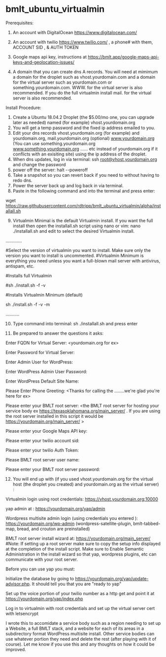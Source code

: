 # bmlt_ubuntu_virtualmin

Prerequisites:

1. An account with DigitalOcean https://www.digitalocean.com/

2. An account with twilio https://www.twilio.com/ ,  a phone# with them, ACCOUNT SID , & AUTH TOKEN

3. Google maps api key, instructions at https://bmlt.app/google-maps-api-keys-and-geolocation-issues/

4.  A domain that you can create dns A records.  You will need at mimimum a domain for the droplet such as vhost.yourdomain.com and a domain for the virtual server such as yourdomain.com or something.yourdomain.com.  WWW. for the virtual server is also recommended.  If you do the full virtualmin install mail. for the virtual server is also recommended.

Install Procedure:

1.  Create a Ubuntu 18.04.2 Droplet (the $5.00/mo one,  you can upgrade later as needed) named (for example) vhost.yourdomain.org
2.  You will get a temp  password and the fixed ip address emailed to you.   
3.  Edit your dns records vhost.yourdomain.org (for example) and yourdomain.org, mail.yourdomain.org (optional) www.yourdomain.org (You can use something.yourdomain.org www.something.yourdomain.org ...... etc instead of yourdomain.org if it conflicts with an exisiting site) using the ip address of the droplet.
4.  When dns updates, log in via terminal: ssh root@vhost.yourdomain.org and change the password
5.  power off the server:  halt --poweroff
6.  Take a snapshot so you can revert back if you need to without having to redo dns.
7.  Power the server back up and log back in via terminal.
8.  Paste in the following command and into the terminal and press enter:

wget https://raw.githubusercontent.com/rdtripp/bmlt_ubuntu_virtualmin/alpha/installall.sh

9.  Virtualmin Minimal is the default Virtualmin install.  If you want the full install then open the installall.sh script using nano or vim: nano ./installall.sh and edit to select the desired Virtualmin install.

.............

#Select the version of virtualmin you want to install.  Make sure only the version you want to install is uncommented.
#Virtualmin Minimum is everything you need unless you want a full-blown mail server with antivirus, antispam, etc.

#Installs full Virtualmin

#sh ./install.sh -f -v

#Installs Virtualmin Minimum (default)

sh ./install.sh -f -v -m

...........

10.  Type command into terminal: sh ./installall.sh and press enter

11. Be prepared to answer the questions it asks:

 Enter FQDN for Virtual Server:  <yourdomain.org for ex>

 Enter Password for Virtual Server: <the password you want for the virtual server>
 
 Enter Admin User for WordPress:  <the admin user you want for wordpress>
 
 Enter WordPress Admin User Password:  <the admin password you want for wordpress>
 
 Enter WordPress Default Site Name: <Greater Umagooma Region of NA for ex>

 Please Enter Phone Greeting:  <Thanks for calling the ........we're glad you're here for ex>

 Please enter your BMLT root server: <the BMLT root server for hosting your service body ex https://texasoklahomana.org/main_server/ .  If you are using the root server installed in this script it would be https://yourdomain.org/main_server/ >

 Please enter your Google Maps API key: <your Google Maps API Key>

 Please enter your twilio account sid: <your twilio account SID>

 Please enter your twilio Auth Token: <your twilio account Auth Token>

 Please BMLT root server user name:  <username used when logging into your BMLT root server>

 Please enter your BMLT root server password:<password used when logging into your BMLT root server>

12.  You will end up with (if you used vhost.yourdomain.org for the virtual host (the droplet you created) and yourdomain.org as the virtual server) :

  Virtualmin login using root credentials:  https://vhost.yourdomain.org:10000

  yap admin at :  https://yourdomain.org/yap/admin

  Wordpress multisite admin login (using credentials you entered ):
https://yourdomain.org/wp-admin  (wordpress-satellite-plugin, bmlt-tabbed-map, bread, and crouton are preinstalled)

  BMLT root server install wizard at:  https://yourdomain.org/main_server/  #Note: If setting up a root server make sure to copy the setup info displayed at the completion of the install script.  Make sure to Enable Semantic Administration in the install wizard so that yap, wordpress plugins, etc can communicate with your root server.

Before you can use yap you must:

  Initialize the database by going to https://yourdomain.org/yap/update-advisor.php.  It should tell you that you are "ready to yap"
  
  Set up the voice portion of your twilio number as a http get and point it at https://yourdomain.org/yap/index.php
 
  Log in to virtualmin with root credentials and set up the virtual server cert with letsencrypt

I wrote this to accomidate a service body such as a region needing to set up a Website, a full BMLT stack, and a website for each of its areas in a subdirectory format WordPress multisite install.  Other service bodies can use whatever portion they need and delete the rest (after playing with it of course).  Let me know if you use this and any thoughts on how it could be improved.

